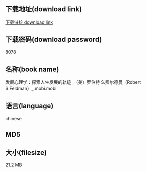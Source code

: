 ## 下载地址(download link)
[下载链接 download link](https://tutu365.netlify.app/?s=%E5%8F%91%E5%B1%95%E5%BF%83%E7%90%86%E5%AD%A6%EF%BC%9A%E6%8E%A2%E7%B4%A2%E4%BA%BA%E7%94%9F%E5%8F%91%E5%B1%95%E7%9A%84%E8%BD%A8%E8%BF%B9_%EF%BC%88%E7%BE%8E%EF%BC%89%E7%BD%97%E4%BC%AF%E7%89%B9+S.%E8%B4%B9%E5%B0%94%E5%BE%B7%E6%9B%BC%EF%BC%88Robert+S.Feldman%EF%BC%89_.mobi)

## 下载密码(download password)
8078

## 名称(book name)
发展心理学：探索人生发展的轨迹_（美）罗伯特 S.费尔德曼（Robert S.Feldman）_.mobi.mobi

## 语言(language)
chinese

## MD5


## 大小(filesize)
21.2 MB
